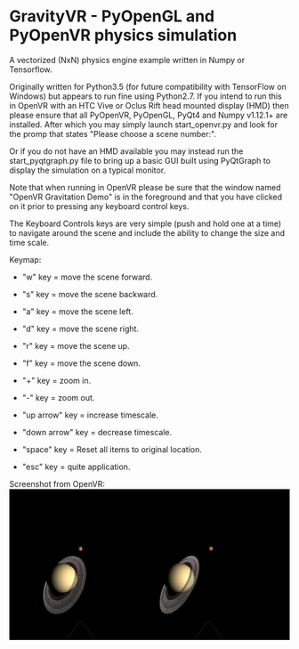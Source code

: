 # GravityVR - PyOpenGL and PyOpenVR physics simulation

A vectorized (NxN) physics engine example written in Numpy or Tensorflow.


Originally written for Python3.5 (for future compatibility with TensorFlow on Windows) but appears to run fine using Python2.7.
If you intend to run this in OpenVR with an HTC Vive or Oclus Rift head mounted display (HMD) then please ensure that all PyOpenVR, PyOpenGL, PyQt4 and Numpy v1.12.1+ are installed.
After which you may simply launch start_openvr.py and look for the promp that states "Please choose a scene number:".

Or if you do not have an HMD available you may instead run the start_pyqtgraph.py file to bring up a basic GUI built using PyQtGraph to display the simulation on a typical monitor.

Note that when running in OpenVR please be sure that the window named "OpenVR Gravitation Demo" is in the foreground and that you have clicked on it prior to pressing any keyboard control keys.

The Keyboard Controls keys are very simple (push and hold one at a time) to navigate around the scene and include the ability to change the size and time scale.

Keymap:
* "w" key = move the scene forward.
* "s" key = move the scene backward.
* "a" key = move the scene left.
* "d" key = move the scene right.

* "r" key = move the scene up.
* "f" key = move the scene down.

* "+" key = zoom in.
* "-" key = zoom out.
* "up arrow" key = increase timescale.
* "down arrow" key = decrease timescale.

* "space" key = Reset all items to original location.
* "esc" key = quite application.

Screenshot from OpenVR:
![alt tag](https://raw.githubusercontent.com/guiglass/GravityVR/master/SaturnVsJupiter.png)
